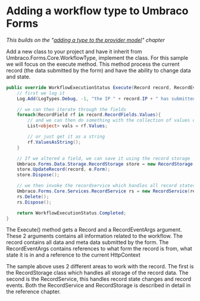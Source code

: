 # Adding a workflow type to Umbraco Forms
*This builds on the "[adding a type to the provider model](Adding-a-Type.md)" chapter*

Add a new class to your project and have it inherit from Umbraco.Forms.Core.WorkflowType, implement the class. For this sample we will focus on the execute method. This method process the current record (the data submitted by the form) and have the ability to change data and state.

```csharp
public override WorkflowExecutionStatus Execute(Record record, RecordEventArgs e) {
	// first we log it
	Log.Add(LogTypes.Debug, -1, "the IP " + record.IP + " has submitted a record");

	// we can then iterate through the fields
	foreach(RecordField rf in record.RecordFields.Values){
		// and we can then do something with the collection of values on each field
		List<object> vals = rf.Values;

		// or just get it as a string
		rf.ValuesAsString();
	}

	// If we altered a field, we can save it using the record storage
	Umbraco.Forms.Data.Storage.RecordStorage store = new RecordStorage();
	store.UpdateRecord(record, e.Form);
	store.Dispose();

	// we then invoke the recordservice which handles all record states // and make the service delete the record.
	Umbraco.Forms.Core.Services.RecordService rs = new RecordService(record);
	rs.Delete();
	rs.Dispose();

	return WorkflowExecutionStatus.Completed;
}
```

The Execute() method gets a Record and a RecordEventArgs argument. These 2 arguments contains all information related to the workflow. The record contains all data and meta data submitted by the form. The RecordEventArgs contains references to what form the record is from, what state it is in and a reference to the current HttpContext

The sample above uses 2 different areas to work with the record. The first is the RecordStorage class which handles all storage of the record data. The second is the RecordService, this handles record state changes and record events. Both the RecordService and RecordStorage is described in detail in the reference chapter.
